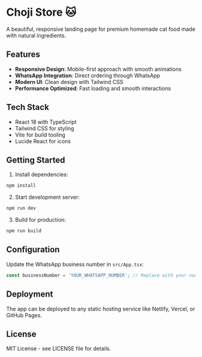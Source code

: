 # Choji Store 🐱

A beautiful, responsive landing page for premium homemade cat food made with natural ingredients.

## Features

- **Responsive Design**: Mobile-first approach with smooth animations
- **WhatsApp Integration**: Direct ordering through WhatsApp
- **Modern UI**: Clean design with Tailwind CSS
- **Performance Optimized**: Fast loading and smooth interactions

## Tech Stack

- React 18 with TypeScript
- Tailwind CSS for styling
- Vite for build tooling
- Lucide React for icons

## Getting Started

1. Install dependencies:
```bash
npm install
```

2. Start development server:
```bash
npm run dev
```

3. Build for production:
```bash
npm run build
```

## Configuration

Update the WhatsApp business number in `src/App.tsx`:

```typescript
const businessNumber = 'YOUR_WHATSAPP_NUMBER'; // Replace with your number
```

## Deployment

The app can be deployed to any static hosting service like Netlify, Vercel, or GitHub Pages.

## License

MIT License - see LICENSE file for details.